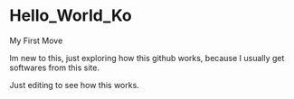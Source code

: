 # Hello_World_Ko
My First Move

Im new to this, just exploring how this github works, because I usually get softwares from this site.

Just editing to see how this works.
